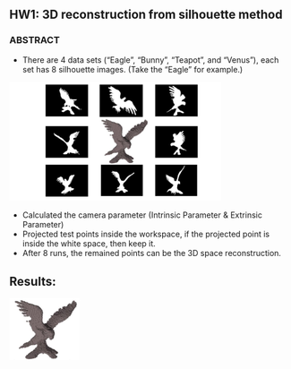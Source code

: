## HW1: 3D reconstruction from silhouette method

### ABSTRACT
- There are 4 data sets (“Eagle”, “Bunny”, “Teapot”, and “Venus”), each set has 8 silhouette images.
(Take the “Eagle” for example.)

<img src="https://github.com/CP-TSAI/Computer-Vision/raw/master/cv_pic/pic.jpg" width="75%" height="75%"> 

<!--
<img src="https://github.com/CP-TSAI/Computer-Vision/raw/master/cv_pic/001.bmp" width="25%" height="25%"> <img src="https://github.com/CP-TSAI/Computer-Vision/raw/master/cv_pic/002.bmp" width="25%" height="25%"> <img src="https://github.com/CP-TSAI/Computer-Vision/raw/master/cv_pic/003.bmp" width="25%" height="25%"> <img src="https://github.com/CP-TSAI/Computer-Vision/raw/master/cv_pic/004.bmp" width="25%" height="25%"> <img src="https://github.com/CP-TSAI/Computer-Vision/raw/master/cv_pic/005.bmp" width="25%" height="25%"> <img src="https://github.com/CP-TSAI/Computer-Vision/raw/master/cv_pic/006.bmp" width="25%" height="25%"> <img src="https://github.com/CP-TSAI/Computer-Vision/raw/master/cv_pic/007.bmp" width="25%" height="25%"> <img src="https://github.com/CP-TSAI/Computer-Vision/raw/master/cv_pic/008.bmp" width="25%" height="25%"> 
-->

- Calculated the camera parameter (Intrinsic Parameter & Extrinsic Parameter)
- Projected test points inside the workspace, if the projected point is inside the white space, then keep it. 
- After 8 runs, the remained points can be the 3D space reconstruction.




## Results:
<img src="https://github.com/CP-TSAI/Computer-Vision/raw/master/cv_pic/recon.png" width="25%" height="25%"> 


